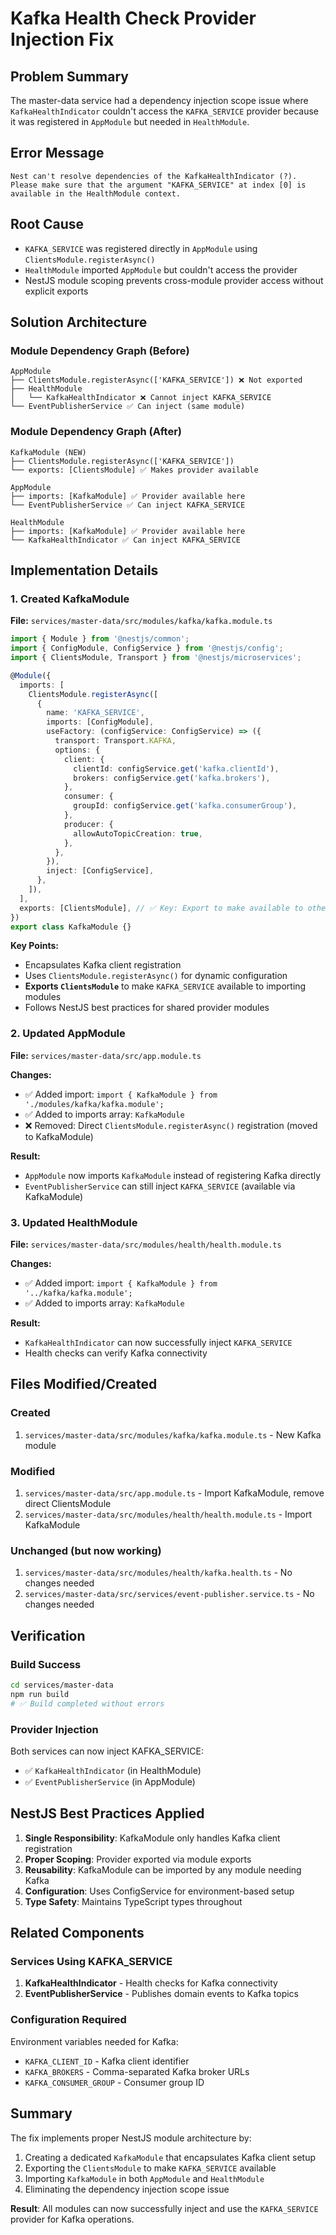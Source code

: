 # Kafka Health Check Provider Injection Fix

## Problem Summary
The master-data service had a dependency injection scope issue where `KafkaHealthIndicator` couldn't access the `KAFKA_SERVICE` provider because it was registered in `AppModule` but needed in `HealthModule`.

## Error Message
```
Nest can't resolve dependencies of the KafkaHealthIndicator (?). 
Please make sure that the argument "KAFKA_SERVICE" at index [0] is available in the HealthModule context.
```

## Root Cause
- `KAFKA_SERVICE` was registered directly in `AppModule` using `ClientsModule.registerAsync()`
- `HealthModule` imported `AppModule` but couldn't access the provider
- NestJS module scoping prevents cross-module provider access without explicit exports

## Solution Architecture

### Module Dependency Graph (Before)
```
AppModule
├── ClientsModule.registerAsync(['KAFKA_SERVICE']) ❌ Not exported
├── HealthModule
│   └── KafkaHealthIndicator ❌ Cannot inject KAFKA_SERVICE
└── EventPublisherService ✅ Can inject (same module)
```

### Module Dependency Graph (After)
```
KafkaModule (NEW)
├── ClientsModule.registerAsync(['KAFKA_SERVICE'])
└── exports: [ClientsModule] ✅ Makes provider available

AppModule
├── imports: [KafkaModule] ✅ Provider available here
└── EventPublisherService ✅ Can inject KAFKA_SERVICE

HealthModule
├── imports: [KafkaModule] ✅ Provider available here
└── KafkaHealthIndicator ✅ Can inject KAFKA_SERVICE
```

## Implementation Details

### 1. Created KafkaModule
**File:** `services/master-data/src/modules/kafka/kafka.module.ts`

```typescript
import { Module } from '@nestjs/common';
import { ConfigModule, ConfigService } from '@nestjs/config';
import { ClientsModule, Transport } from '@nestjs/microservices';

@Module({
  imports: [
    ClientsModule.registerAsync([
      {
        name: 'KAFKA_SERVICE',
        imports: [ConfigModule],
        useFactory: (configService: ConfigService) => ({
          transport: Transport.KAFKA,
          options: {
            client: {
              clientId: configService.get('kafka.clientId'),
              brokers: configService.get('kafka.brokers'),
            },
            consumer: {
              groupId: configService.get('kafka.consumerGroup'),
            },
            producer: {
              allowAutoTopicCreation: true,
            },
          },
        }),
        inject: [ConfigService],
      },
    ]),
  ],
  exports: [ClientsModule], // ✅ Key: Export to make available to other modules
})
export class KafkaModule {}
```

**Key Points:**
- Encapsulates Kafka client registration
- Uses `ClientsModule.registerAsync()` for dynamic configuration
- **Exports `ClientsModule`** to make `KAFKA_SERVICE` available to importing modules
- Follows NestJS best practices for shared provider modules

### 2. Updated AppModule
**File:** `services/master-data/src/app.module.ts`

**Changes:**
- ✅ Added import: `import { KafkaModule } from './modules/kafka/kafka.module';`
- ✅ Added to imports array: `KafkaModule`
- ❌ Removed: Direct `ClientsModule.registerAsync()` registration (moved to KafkaModule)

**Result:**
- `AppModule` now imports `KafkaModule` instead of registering Kafka directly
- `EventPublisherService` can still inject `KAFKA_SERVICE` (available via KafkaModule)

### 3. Updated HealthModule
**File:** `services/master-data/src/modules/health/health.module.ts`

**Changes:**
- ✅ Added import: `import { KafkaModule } from '../kafka/kafka.module';`
- ✅ Added to imports array: `KafkaModule`

**Result:**
- `KafkaHealthIndicator` can now successfully inject `KAFKA_SERVICE`
- Health checks can verify Kafka connectivity

## Files Modified/Created

### Created
1. `services/master-data/src/modules/kafka/kafka.module.ts` - New Kafka module

### Modified
1. `services/master-data/src/app.module.ts` - Import KafkaModule, remove direct ClientsModule
2. `services/master-data/src/modules/health/health.module.ts` - Import KafkaModule

### Unchanged (but now working)
1. `services/master-data/src/modules/health/kafka.health.ts` - No changes needed
2. `services/master-data/src/services/event-publisher.service.ts` - No changes needed

## Verification

### Build Success
```bash
cd services/master-data
npm run build
# ✅ Build completed without errors
```

### Provider Injection
Both services can now inject KAFKA_SERVICE:
- ✅ `KafkaHealthIndicator` (in HealthModule)
- ✅ `EventPublisherService` (in AppModule)

## NestJS Best Practices Applied

1. **Single Responsibility**: KafkaModule only handles Kafka client registration
2. **Proper Scoping**: Provider exported via module exports
3. **Reusability**: KafkaModule can be imported by any module needing Kafka
4. **Configuration**: Uses ConfigService for environment-based setup
5. **Type Safety**: Maintains TypeScript types throughout

## Related Components

### Services Using KAFKA_SERVICE
1. **KafkaHealthIndicator** - Health checks for Kafka connectivity
2. **EventPublisherService** - Publishes domain events to Kafka topics

### Configuration Required
Environment variables needed for Kafka:
- `KAFKA_CLIENT_ID` - Kafka client identifier
- `KAFKA_BROKERS` - Comma-separated Kafka broker URLs
- `KAFKA_CONSUMER_GROUP` - Consumer group ID

## Summary

The fix implements proper NestJS module architecture by:
1. Creating a dedicated `KafkaModule` that encapsulates Kafka client setup
2. Exporting the `ClientsModule` to make `KAFKA_SERVICE` available
3. Importing `KafkaModule` in both `AppModule` and `HealthModule`
4. Eliminating the dependency injection scope issue

**Result**: All modules can now successfully inject and use the `KAFKA_SERVICE` provider for Kafka operations.
